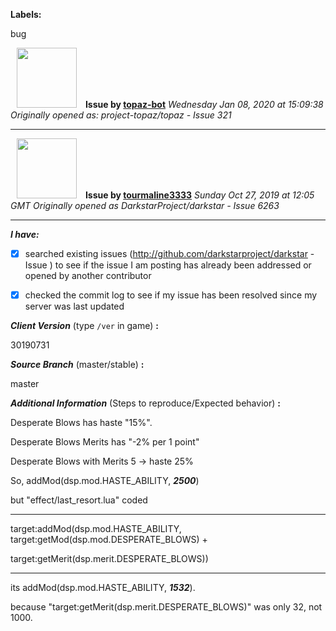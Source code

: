 **Labels:**

bug



<a href="https://github.com/topaz-bot"><img src="https://avatars3.githubusercontent.com/u/59651103?v=4" width="96" height="96" hspace="10"></img></a> **Issue by [topaz-bot](https://github.com/topaz-bot)**
_Wednesday Jan 08, 2020 at 15:09:38_
_Originally opened as: project-topaz/topaz - Issue 321_

----

<a href="https://github.com/tourmaline3333"><img src="https://avatars1.githubusercontent.com/u/55633564?v=4"  width="96" height="96" hspace="10"></img></a> **Issue by [tourmaline3333](https://github.com/tourmaline3333)**
_Sunday Oct 27, 2019 at 12:05 GMT_
_Originally opened as DarkstarProject/darkstar - Issue 6263_

----

<!-- place 'x' mark between square [] brackets to checkmark box -->

**_I have:_**

- [x] searched existing issues (http://github.com/darkstarproject/darkstar - Issue ) to see if the issue I am posting has already been addressed or opened by another contributor
- [x] checked the commit log to see if my issue has been resolved since my server was last updated


<!-- Issues will be closed without being looked into if the following information is missing (unless its not applicable). -->

**_Client Version_** (type `/ver` in game) **:** 
30190731

**_Source Branch_** (master/stable) **:** 
master

<!-- If there is a server you know we can reproduce this on right now, please mention it here. -->
**_Additional Information_** (Steps to reproduce/Expected behavior) **:** 
Desperate Blows has haste "15%".
Desperate Blows Merits has "-2% per 1 point"
Desperate Blows with Merits 5 -> haste 25%
So, addMod(dsp.mod.HASTE_ABILITY, ***2500***)

but "effect/last_resort.lua" coded
---
target:addMod(dsp.mod.HASTE_ABILITY, target:getMod(dsp.mod.DESPERATE_BLOWS) + 
target:getMerit(dsp.merit.DESPERATE_BLOWS))
---
its addMod(dsp.mod.HASTE_ABILITY, ***1532***).
because "target:getMerit(dsp.merit.DESPERATE_BLOWS)" was only 32, not 1000.



